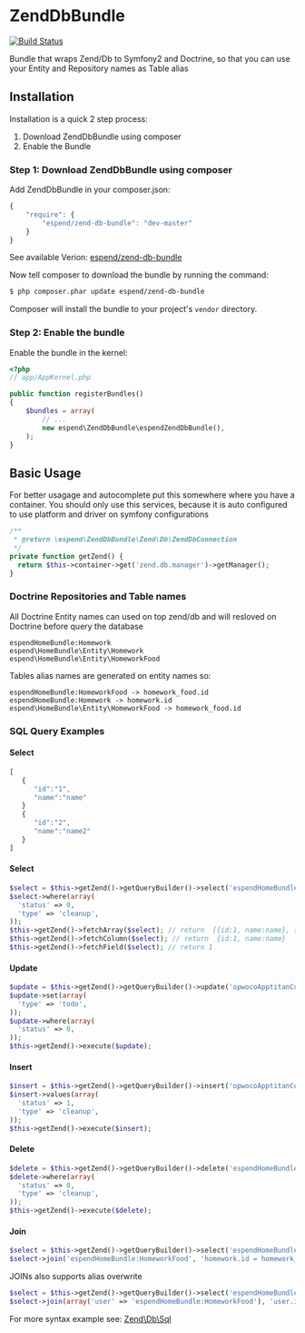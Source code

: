 ZendDbBundle
============

[![Build Status](https://travis-ci.org/Haehnchen/ZendDbBundle.png?branch=master)](https://travis-ci.org/Haehnchen/ZendDbBundle)

Bundle that wraps Zend/Db to Symfony2 and Doctrine, so that you can use your Entity and Repository names as Table alias


## Installation

Installation is a quick 2 step process:

1. Download ZendDbBundle using composer
2. Enable the Bundle

### Step 1: Download ZendDbBundle using composer

Add ZendDbBundle in your composer.json:

```js
{
    "require": {
        "espend/zend-db-bundle": "dev-master"
    }
}
```

See available Verion: [espend/zend-db-bundle](https://packagist.org/packages/espend/zend-db-bundle)

Now tell composer to download the bundle by running the command:

``` bash
$ php composer.phar update espend/zend-db-bundle
```

Composer will install the bundle to your project's `vendor` directory.

### Step 2: Enable the bundle

Enable the bundle in the kernel:

``` php
<?php
// app/AppKernel.php

public function registerBundles()
{
    $bundles = array(
        // ...
        new espend\ZendDbBundle\espendZendDbBundle(),
    );
}
```

## Basic Usage

For better usagage and autocomplete put this somewhere where you have a container.
You should only use this services, because it is auto configured to use platform and driver on symfony configurations

``` php
/**
 * @return \espend\ZendDbBundle\Zend\Db\ZendDbConnection
 */
private function getZend() {
  return $this->container->get('zend.db.manager')->getManager();
}
```
### Doctrine Repositories and Table names

All Doctrine Entity names can used on top zend/db and will resloved on Doctrine before query the database
```
espendHomeBundle:Homework
espend\HomeBundle\Entity\Homework
espend\HomeBundle\Entity\HomeworkFood
```

Tables alias names are generated on entity names so:
```
espendHomeBundle:HomeworkFood -> homework_food.id
espendHomeBundle:Homework -> homework.id
espend\HomeBundle\Entity\HomeworkFood -> homework_food.id
```


### SQL Query Examples

#### Select
``` js
[
   {
      "id":"1",
      "name":"name"
   }
   {
      "id":"2",
      "name":"name2"
   }   
]
```

#### Select
``` php
$select = $this->getZend()->getQueryBuilder()->select('espendHomeBundle:Homework');
$select->where(array(
  'status' => 0,
  'type' => 'cleanup',
));
$this->getZend()->fetchArray($select); // return  [{id:1, name:name}, {id:2, name:name2}]
$this->getZend()->fetchColumn($select); // return  {id:1, name:name}
$this->getZend()->fetchField($select); // return 1
```

#### Update
``` php
$update = $this->getZend()->getQueryBuilder()->update('opwocoApptitanCoreBundle:JobQueue');
$update->set(array(
  'type' => 'todo',
));
$update->where(array(
  'status' => 0,
));
$this->getZend()->execute($update);
```

#### Insert
``` php
$insert = $this->getZend()->getQueryBuilder()->insert('opwocoApptitanCoreBundle:JobQueue');
$insert->values(array(
  'status' => 1,
  'type' => 'cleanup',
));
$this->getZend()->execute($insert);
```

#### Delete
``` php
$delete = $this->getZend()->getQueryBuilder()->delete('espendHomeBundle:Homework');
$delete->where(array(
  'status' => 0,
  'type' => 'cleanup',
));
$this->getZend()->execute($delete);
```

#### Join
``` php
$select = $this->getZend()->getQueryBuilder()->select('espendHomeBundle:Homework');
$select->join('espendHomeBundle:HomeworkFood', 'homework.id = homework_food.id');
```
JOINs also supports alias overwrite
``` php
$select = $this->getZend()->getQueryBuilder()->select('espendHomeBundle:Homework');
$select->join(array('user' => 'espendHomeBundle:HomeworkFood'), 'user.id = homework_food.id');

```

For more syntax example see: [Zend\Db\Sql](http://framework.zend.com/manual/2.1/en/modules/zend.db.sql.html)
